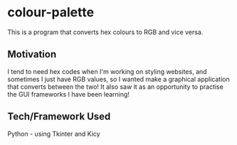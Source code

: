 # colour-palette
This is a program that converts hex colours to RGB and vice versa.

## Motivation
I tend to need hex codes when I'm working on styling websites, and sometimes I just have RGB values, so I wanted make a graphical application that converts between the two! It also saw it as an opportunity to practise the GUI frameworks I have been learning!

## Tech/Framework Used
Python - using Tkinter and Kicy
